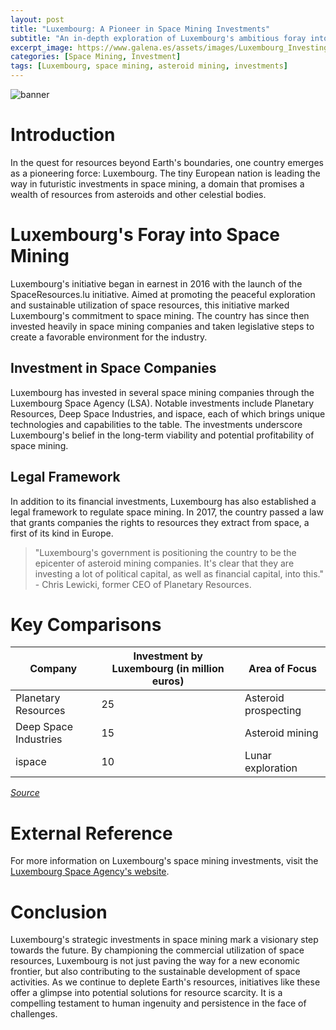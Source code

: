 ```yaml
---
layout: post
title: "Luxembourg: A Pioneer in Space Mining Investments"
subtitle: "An in-depth exploration of Luxembourg's ambitious foray into the futuristic world of space mining."
excerpt_image: https://www.galena.es/assets/images/Luxembourg_Investing_in_Space_Mining.png
categories: [Space Mining, Investment]
tags: [Luxembourg, space mining, asteroid mining, investments]
---
```


![banner](https://www.galena.es/assets/images/Luxembourg_Investing_in_Space_Mining.png "An infographic illustrating Luxembourg's investments in space mining, featuring images of asteroids, mining equipment, and minerals, accompanied by key statistics and facts about the country's initiatives in extraterrestrial resource exploration.")

# Introduction

In the quest for resources beyond Earth's boundaries, one country emerges as a pioneering force: Luxembourg. The tiny European nation is leading the way in futuristic investments in space mining, a domain that promises a wealth of resources from asteroids and other celestial bodies.

# Luxembourg's Foray into Space Mining

Luxembourg's initiative began in earnest in 2016 with the launch of the SpaceResources.lu initiative. Aimed at promoting the peaceful exploration and sustainable utilization of space resources, this initiative marked Luxembourg's commitment to space mining. The country has since then invested heavily in space mining companies and taken legislative steps to create a favorable environment for the industry.

## Investment in Space Companies

Luxembourg has invested in several space mining companies through the Luxembourg Space Agency (LSA). Notable investments include Planetary Resources, Deep Space Industries, and ispace, each of which brings unique technologies and capabilities to the table. The investments underscore Luxembourg's belief in the long-term viability and potential profitability of space mining.

## Legal Framework

In addition to its financial investments, Luxembourg has also established a legal framework to regulate space mining. In 2017, the country passed a law that grants companies the rights to resources they extract from space, a first of its kind in Europe.

> "Luxembourg's government is positioning the country to be the epicenter of asteroid mining companies. It's clear that they are investing a lot of political capital, as well as financial capital, into this." - Chris Lewicki, former CEO of Planetary Resources.

# Key Comparisons

| Company | Investment by Luxembourg (in million euros) | Area of Focus |
|---------|-----------------------------------|---------------|
| Planetary Resources | 25 | Asteroid prospecting |
| Deep Space Industries | 15 | Asteroid mining |
| ispace | 10 | Lunar exploration |

[_Source_](https://spacenews.com/luxembourg-space-investments/)

# External Reference

For more information on Luxembourg's space mining investments, visit the [Luxembourg Space Agency's website](https://space-agency.public.lu/en.html).

# Conclusion

Luxembourg's strategic investments in space mining mark a visionary step towards the future. By championing the commercial utilization of space resources, Luxembourg is not just paving the way for a new economic frontier, but also contributing to the sustainable development of space activities. As we continue to deplete Earth's resources, initiatives like these offer a glimpse into potential solutions for resource scarcity. It is a compelling testament to human ingenuity and persistence in the face of challenges.